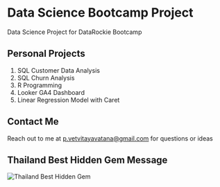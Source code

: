 # Data Science Bootcamp Project
Data Science Project for DataRockie Bootcamp

## Personal Projects
1. SQL Customer Data Analysis
2. SQL Churn Analysis
3. R Programming
4. Looker GA4 Dashboard
5. Linear Regression Model with Caret

## Contact Me
Reach out to me at p.vetvitayavatana@gmail.com for questions or ideas

## Thailand Best Hidden Gem Message
![Thailand Best Hidden Gem](https://www.capekuduhotel.com/blog/wp-content/uploads/2023/11/islands-hopping-in-thailand-1-1024x576.jpg)
